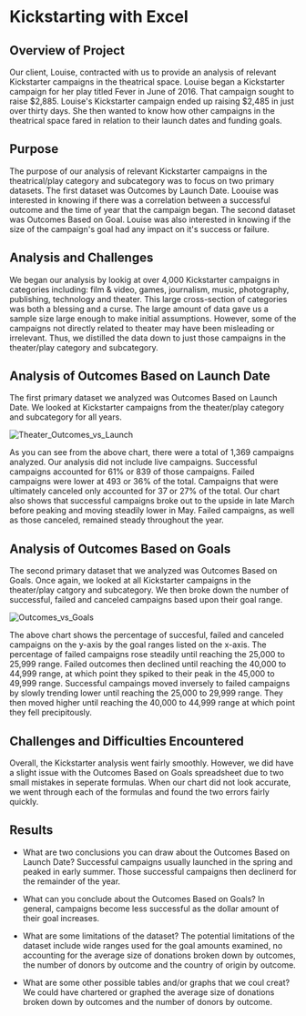 # Kickstarting with Excel

## Overview of Project
Our client, Louise, contracted with us to provide an analysis of relevant Kickstarter campaigns in the theatrical space. Louise began a Kickstarter campaign for her play titled Fever in June of 2016. That campaign sought to raise $2,885. Louise's Kickstarter campaign ended up raising $2,485 in just over thirty days. She then wanted to know how other campaigns in the theatrical space fared in relation to their launch dates and funding goals.

## Purpose
The purpose of our analysis of relevant Kickstarter campaigns in the theatrical/play category and subcategory was to focus on two primary datasets. The first dataset was Outcomes by Launch Date. Loouise was interested in knowing if there was a correlation between a successful outcome and the time of year that the campaign began. The second dataset was Outcomes Based on Goal. Louise was also interested in knowing if the size of the campaign's goal had any impact on it's success or failure.

## Analysis and Challenges
We began our analysis by lookig at over 4,000 Kickstarter campaigns in categories including: film & video, games, journalism, music, photography, publishing, technology and theater. This large cross-section of categories was both a blessing and a curse. The large amount of data gave us a sample size large enough to make initial assumptions. However, some of the campaigns not directly related to theater may have been misleading or irrelevant. Thus, we distilled the data down to just those campaigns in the theater/play category and subcategory.

## Analysis of Outcomes Based on Launch Date
The first primary dataset we analyzed was Outcomes Based on Launch Date. We looked at Kickstarter campaigns from the theater/play category and subcategory for all years.

![Theater_Outcomes_vs_Launch](https://user-images.githubusercontent.com/101157423/157754279-255d2c7b-a93e-4084-8cae-a3257f3c8c64.png)

As you can see from the above chart, there were a total of 1,369 campaigns analyzed. Our analysis did not include live campaigns. Successful campaigns accounted for 61% or 839 of those campaigns. Failed campaigns were lower at 493 or 36% of the total. Campaigns that were ultimately canceled only accounted for 37 or 27% of the total. Our chart also shows that successful campaigns broke out to the upside in late March before peaking and moving steadily lower in May. Failed campaigns, as well as those canceled, remained steady throughout the year.

## Analysis of Outcomes Based on Goals
The second primary dataset that we analyzed was Outcomes Based on Goals. Once again, we looked at all Kickstarter campaigns in the theater/play catgory and subcategory. We then broke down the number of successful, failed and canceled campaigns based upon their goal range.

![Outcomes_vs_Goals](https://user-images.githubusercontent.com/101157423/157765390-dcb28230-6a8d-497f-b013-213041fa7b66.png)

The above chart shows the percentage of succesful, failed and canceled campaigns  on the y-axis by the goal ranges listed on the x-axis. The percentage of failed campaigns rose steadily until reaching the 25,000 to 25,999 range. Failed outcomes then declined until reaching the 40,000 to 44,999 range, at which point they spiked to their peak in the 45,000 to 49,999 range. Successful campaings moved inversely to failed campaigns by slowly trending lower until reaching the 25,000 to 29,999 range. They then moved higher until reaching the 40,000 to 44,999 range at which point they fell precipitously.

## Challenges and Difficulties Encountered

Overall, the Kickstarter analysis went fairly smoothly. However, we did have a slight issue with the Outcomes Based on Goals spreadsheet due to two small mistakes in seperate formulas. When our chart did not look accurate, we went through each of the formulas and found the two errors fairly quickly.

## Results
  * What are two conclusions you can draw about the Outcomes Based on Launch Date? Successful campaigns usually launched in the spring and peaked in         early summer. Those successful campaigns then declinerd for the remainder of the year.
  
  * What can you conclude about the Outcomes Based on Goals? In general, campaigns become less successful as the dollar amount of their goal increases.
  
   * What are some limitations of the dataset? The potential limitations of the dataset include wide ranges used for the goal amounts examined, no            accounting for the average size of donations broken down by outcomes, the number of donors by outcome and the country of origin by outcome.
   
   * What are some other possible tables and/or graphs that we coul creat? We could have chartered or graphed the average size of donations broken down      by outcomes and the number of donors by outcome. 
